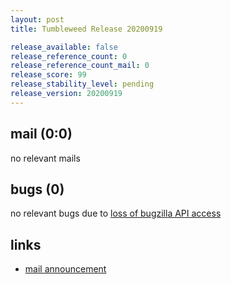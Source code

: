 ```yaml
---
layout: post
title: Tumbleweed Release 20200919

release_available: false
release_reference_count: 0
release_reference_count_mail: 0
release_score: 99
release_stability_level: pending
release_version: 20200919
---
```


## mail (0:0)

no relevant mails

## bugs (0)

<!--more-->

no relevant bugs due to [loss of bugzilla API access](https://bugzilla.opensuse.org/show_bug.cgi?id=1157722)



## links

- [mail announcement](https://lists.opensuse.org/opensuse-factory/2020-09/msg00177.html)
